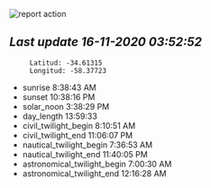 ![report action](https://github.com/matiasz8/actions-for-reports/workflows/report%20action/badge.svg?branch=develop) 


## *****Last update 16-11-2020 03:52:52*****



		 Latitud: -34.61315
		 Longitud: -58.37723

 - sunrise 	 8:38:43 AM
 - sunset 	 10:38:16 PM
 - solar_noon 	 3:38:29 PM
 - day_length 	 13:59:33
 - civil_twilight_begin 	 8:10:51 AM
 - civil_twilight_end 	 11:06:07 PM
 - nautical_twilight_begin 	 7:36:53 AM
 - nautical_twilight_end 	 11:40:05 PM
 - astronomical_twilight_begin 	 7:00:30 AM
 - astronomical_twilight_end 	 12:16:28 AM
